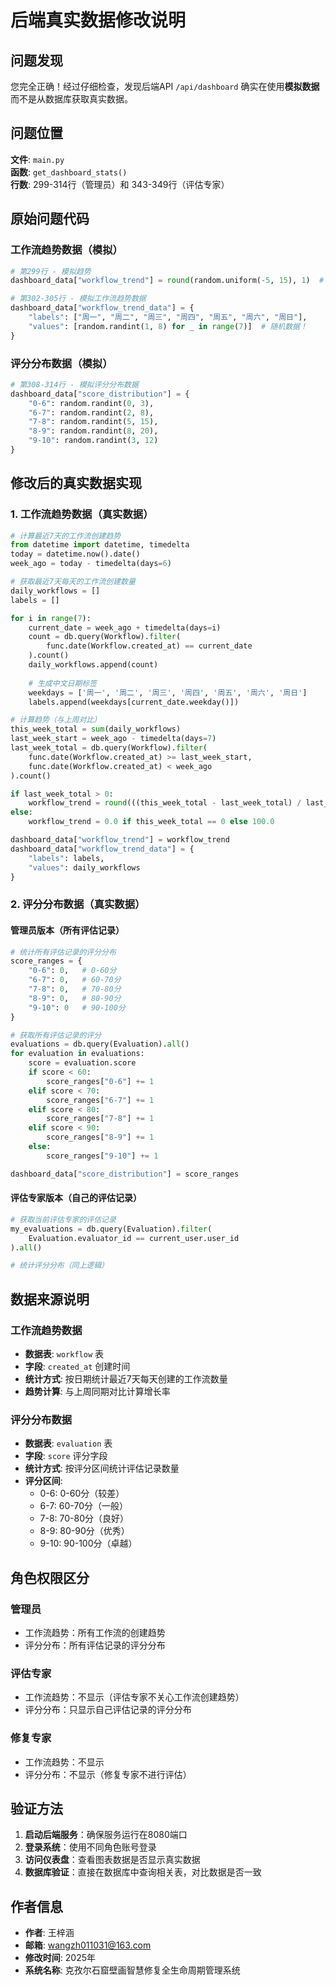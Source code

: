 # 后端真实数据修改说明

## 问题发现
您完全正确！经过仔细检查，发现后端API `/api/dashboard` 确实在使用**模拟数据**而不是从数据库获取真实数据。

## 问题位置
**文件**: `main.py`  
**函数**: `get_dashboard_stats()`  
**行数**: 299-314行（管理员）和 343-349行（评估专家）

## 原始问题代码

### 工作流趋势数据（模拟）
```python
# 第299行 - 模拟趋势
dashboard_data["workflow_trend"] = round(random.uniform(-5, 15), 1)  # 模拟趋势

# 第302-305行 - 模拟工作流趋势数据
dashboard_data["workflow_trend_data"] = {
    "labels": ["周一", "周二", "周三", "周四", "周五", "周六", "周日"],
    "values": [random.randint(1, 8) for _ in range(7)]  # 随机数据！
}
```

### 评分分布数据（模拟）
```python
# 第308-314行 - 模拟评分分布数据
dashboard_data["score_distribution"] = {
    "0-6": random.randint(0, 3),
    "6-7": random.randint(2, 8),
    "7-8": random.randint(5, 15),
    "8-9": random.randint(8, 20),
    "9-10": random.randint(3, 12)
}
```

## 修改后的真实数据实现

### 1. 工作流趋势数据（真实数据）
```python
# 计算最近7天的工作流创建趋势
from datetime import datetime, timedelta
today = datetime.now().date()
week_ago = today - timedelta(days=6)

# 获取最近7天每天的工作流创建数量
daily_workflows = []
labels = []

for i in range(7):
    current_date = week_ago + timedelta(days=i)
    count = db.query(Workflow).filter(
        func.date(Workflow.created_at) == current_date
    ).count()
    daily_workflows.append(count)
    
    # 生成中文日期标签
    weekdays = ['周一', '周二', '周三', '周四', '周五', '周六', '周日']
    labels.append(weekdays[current_date.weekday()])

# 计算趋势（与上周对比）
this_week_total = sum(daily_workflows)
last_week_start = week_ago - timedelta(days=7)
last_week_total = db.query(Workflow).filter(
    func.date(Workflow.created_at) >= last_week_start,
    func.date(Workflow.created_at) < week_ago
).count()

if last_week_total > 0:
    workflow_trend = round(((this_week_total - last_week_total) / last_week_total) * 100, 1)
else:
    workflow_trend = 0.0 if this_week_total == 0 else 100.0

dashboard_data["workflow_trend"] = workflow_trend
dashboard_data["workflow_trend_data"] = {
    "labels": labels,
    "values": daily_workflows
}
```

### 2. 评分分布数据（真实数据）

#### 管理员版本（所有评估记录）
```python
# 统计所有评估记录的评分分布
score_ranges = {
    "0-6": 0,   # 0-60分
    "6-7": 0,   # 60-70分
    "7-8": 0,   # 70-80分
    "8-9": 0,   # 80-90分
    "9-10": 0   # 90-100分
}

# 获取所有评估记录的评分
evaluations = db.query(Evaluation).all()
for evaluation in evaluations:
    score = evaluation.score
    if score < 60:
        score_ranges["0-6"] += 1
    elif score < 70:
        score_ranges["6-7"] += 1
    elif score < 80:
        score_ranges["7-8"] += 1
    elif score < 90:
        score_ranges["8-9"] += 1
    else:
        score_ranges["9-10"] += 1

dashboard_data["score_distribution"] = score_ranges
```

#### 评估专家版本（自己的评估记录）
```python
# 获取当前评估专家的评估记录
my_evaluations = db.query(Evaluation).filter(
    Evaluation.evaluator_id == current_user.user_id
).all()

# 统计评分分布（同上逻辑）
```

## 数据来源说明

### 工作流趋势数据
- **数据表**: `workflow` 表
- **字段**: `created_at` 创建时间
- **统计方式**: 按日期统计最近7天每天创建的工作流数量
- **趋势计算**: 与上周同期对比计算增长率

### 评分分布数据
- **数据表**: `evaluation` 表
- **字段**: `score` 评分字段
- **统计方式**: 按评分区间统计评估记录数量
- **评分区间**: 
  - 0-6: 0-60分（较差）
  - 6-7: 60-70分（一般）
  - 7-8: 70-80分（良好）
  - 8-9: 80-90分（优秀）
  - 9-10: 90-100分（卓越）

## 角色权限区分

### 管理员
- 工作流趋势：所有工作流的创建趋势
- 评分分布：所有评估记录的评分分布

### 评估专家
- 工作流趋势：不显示（评估专家不关心工作流创建趋势）
- 评分分布：只显示自己评估记录的评分分布

### 修复专家
- 工作流趋势：不显示
- 评分分布：不显示（修复专家不进行评估）

## 验证方法

1. **启动后端服务**：确保服务运行在8080端口
2. **登录系统**：使用不同角色账号登录
3. **访问仪表盘**：查看图表数据是否显示真实数据
4. **数据库验证**：直接在数据库中查询相关表，对比数据是否一致

## 作者信息
- **作者**: 王梓涵
- **邮箱**: wangzh011031@163.com
- **修改时间**: 2025年
- **系统名称**: 克孜尔石窟壁画智慧修复全生命周期管理系统


